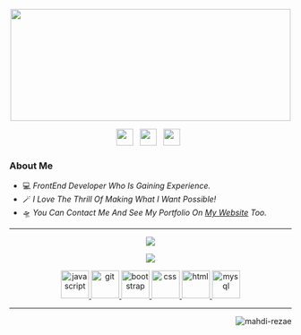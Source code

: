 <p align="center">
  <img src="https://mahdi-rezae.ir/cloud/canvas.png" width=500 height=200 style="display: block; margin: 0 auto"/>
</p>
<p align='center'>
    <a href="https://mahdi-rezae.ir/en/"><img height="30" src="https://mahdi-rezae.ir/cloud/rss.png"></a>&nbsp;&nbsp;
    <a href="https://linkedin.com/in/mahdi-rezae/"><img height="30" src="https://mahdi-rezae.ir/cloud/linkedin.png"></a>&nbsp;&nbsp;
    <a href="https://t.me/mahdi_rezae"><img height="30" src="https://mahdi-rezae.ir/cloud/telegram.png"></a>&nbsp;&nbsp;
</p>

### About Me
- 💻 _FrontEnd Developer Who Is Gaining Experience._
- 🪄 _I Love The Thrill Of Making What I Want Possible!_
- 🛸 _You Can Contact Me And See My Portfolio On <a href="https://mahdi-rezae.ir/en/">My Website</a> Too._
<hr>
<p align="center">
    <picture>
        <source 
            srcset="https://github-readme-stats.vercel.app/api?username=mahdi-rezae&show_icons=true&theme=dark"
            media="(prefers-color-scheme: dark)"
        />
        <source
            srcset="https://github-readme-stats.vercel.app/api?username=mahdi-rezae&show_icons=true"
            media="(prefers-color-scheme: light), (prefers-color-scheme: no-preference)"
        />
        <img src="https://github-readme-stats.vercel.app/api?username=mahdi-rezae&show_icons=true"
        />
    </picture>
</p>
<p align="center">
    <picture style="margin-top: 24px;">
        <source 
            srcset="https://github-readme-stats.vercel.app/api/top-langs/?username=mahdi-rezae&layout=compact&theme=dark"
            media="(prefers-color-scheme: dark)"
        />
        <source
            srcset="https://github-readme-stats.vercel.app/api/top-langs/?username=mahdi-rezae&layout=compact"
            media="(prefers-color-scheme: light), (prefers-color-scheme: no-preference)"
        />
        <img src="https://github-readme-stats.vercel.app/api/top-langs/?username=mahdi-rezae&layout=compact"
        />
    </picture>
</p>
<div align="center">
    <a href="https://www.javascript.com/">
        <img src="https://mahdi-rezae.ir/cloud/js.svg" alt="javascript" width="50" height="50"/>
    </a>
        <a href="https://git-scm.com/">
            <img src="https://mahdi-rezae.ir/cloud/git.svg" alt="git" width="50" height="50"/>
        </a>
        <a href="https://getbootstrap.com/">
            <img src="https://mahdi-rezae.ir/cloud/bootstrap.svg" alt="bootstrap" width="50" height="50"/>
        </a>
        <a href="https://developer.mozilla.org/en-US/docs/Web/CSS">
            <img src="https://mahdi-rezae.ir/cloud/css.svg" alt="css" width="50" height="50"/>
        </a>
        <a href="https://developer.mozilla.org/en-US/docs/Web/HTML">
            <img src="https://mahdi-rezae.ir/cloud/html.svg" alt="html" width="50" height="50"/>
        </a>
        <a href="https://www.mysql.com/">
            <img src="https://mahdi-rezae.ir/cloud/mysql.svg" alt="mysql" width="50" height="50"/>
        </a>
</div>
<hr>
<p align="right"> <img src="https://komarev.com/ghpvc/?username=mahdi-rezae&label=Profile%20views&color=green&style=flat" alt="mahdi-rezae" /> </p>
